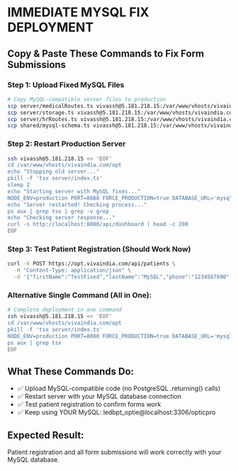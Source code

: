 # IMMEDIATE MYSQL FIX DEPLOYMENT
## Copy & Paste These Commands to Fix Form Submissions

### Step 1: Upload Fixed MySQL Files
```bash
# Copy MySQL-compatible server files to production
scp server/medicalRoutes.ts vivassh@5.181.218.15:/var/www/vhosts/vivaindia.com/opt/server/
scp server/storage.ts vivassh@5.181.218.15:/var/www/vhosts/vivaindia.com/opt/server/
scp server/hrRoutes.ts vivassh@5.181.218.15:/var/www/vhosts/vivaindia.com/opt/server/
scp shared/mysql-schema.ts vivassh@5.181.218.15:/var/www/vhosts/vivaindia.com/opt/shared/
```

### Step 2: Restart Production Server
```bash
ssh vivassh@5.181.218.15 << 'EOF'
cd /var/www/vhosts/vivaindia.com/opt
echo "Stopping old server..."
pkill -f 'tsx server/index.ts'
sleep 2
echo "Starting server with MySQL fixes..."
NODE_ENV=production PORT=8080 FORCE_PRODUCTION=true DATABASE_URL='mysql://ledbpt_optie:g79h94LAP@localhost:3306/opticpro' nohup npx tsx server/index.ts > production.log 2>&1 &
echo "Server restarted! Checking process..."
ps aux | grep tsx | grep -v grep
echo "Checking server response..."
curl -s http://localhost:8080/api/dashboard | head -c 200
EOF
```

### Step 3: Test Patient Registration (Should Work Now)
```bash
curl -X POST https://opt.vivaindia.com/api/patients \
  -H "Content-Type: application/json" \
  -d '{"firstName":"TestFixed","lastName":"MySQL","phone":"1234567890","email":"mysql.fixed@test.com"}'
```

### Alternative Single Command (All in One):
```bash
# Complete deployment in one command
ssh vivassh@5.181.218.15 << 'EOF'
cd /var/www/vhosts/vivaindia.com/opt
pkill -f 'tsx server/index.ts'
NODE_ENV=production PORT=8080 FORCE_PRODUCTION=true DATABASE_URL='mysql://ledbpt_optie:g79h94LAP@localhost:3306/opticpro' nohup npx tsx server/index.ts > production.log 2>&1 &
ps aux | grep tsx
EOF
```

## What These Commands Do:
- ✅ Upload MySQL-compatible code (no PostgreSQL .returning() calls)
- ✅ Restart server with your MySQL database connection
- ✅ Test patient registration to confirm forms work
- ✅ Keep using YOUR MySQL: ledbpt_optie@localhost:3306/opticpro

## Expected Result:
Patient registration and all form submissions will work correctly with your MySQL database.